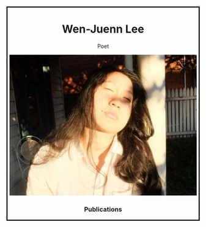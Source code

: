<div style="margin-top:10px;min-height:100px;width:500px;margin-left:auto;margin-right:auto;text-align:center;border-style:solid;">

  <h1> Wen-Juenn Lee </h1>
  Poet
  
  <p><img width="490px" height="auto" src="wen-juenn.jpeg"></p>

  <h3> Publications</h3>

</div>
